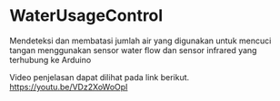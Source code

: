 # WaterUsageControl
Mendeteksi dan membatasi jumlah air yang digunakan untuk mencuci tangan menggunakan sensor water flow dan sensor infrared yang terhubung ke Arduino

Video penjelasan dapat dilihat pada link berikut.
https://youtu.be/VDz2XoWoOpI
